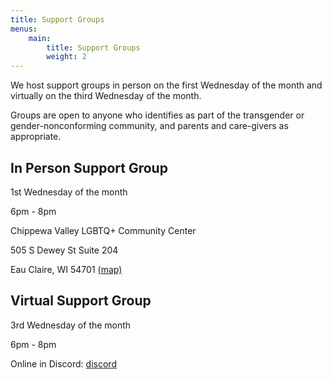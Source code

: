 ```yaml
---
title: Support Groups
menus:
    main:
        title: Support Groups
        weight: 2
---
```


We host support groups in person on the first Wednesday of the month and virtually on the third Wednesday of the month.

Groups are open to anyone who identifies as part of the transgender or gender-nonconforming community, and parents and care-givers as appropriate.

## In Person Support Group

1st Wednesday of the month

6pm - 8pm

Chippewa Valley LGBTQ+ Community Center

505 S Dewey St Suite 204

Eau Claire, WI 54701 [(map)](https://maps.app.goo.gl/zoNEWcVmjLNJXSQZ7)

## Virtual Support Group

3rd Wednesday of the month

6pm - 8pm

Online in Discord: [discord](https://discord.com/invite/rGCcCxknfH)
